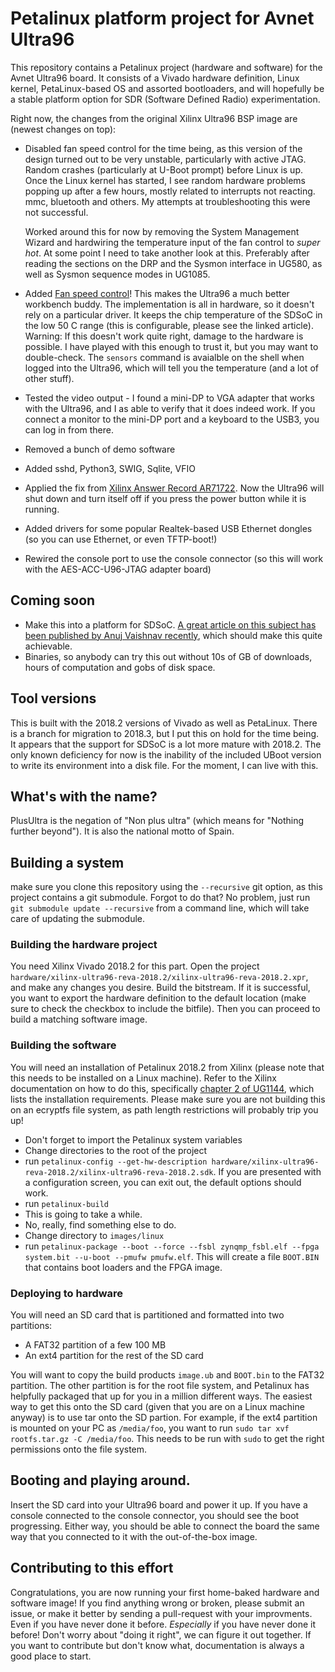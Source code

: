 # Petalinux platform project for Avnet Ultra96
This repository contains a Petalinux project (hardware and software) for the Avnet Ultra96 board. It consists of a Vivado hardware definition, Linux kernel, PetaLinux-based OS and assorted bootloaders, and will hopefully be a stable platform option for SDR (Software Defined Radio) experimentation.

Right now, the changes from the original Xilinx Ultra96 BSP image are (newest changes
on top):

* Disabled fan speed control for the time being, as this version
  of the design turned out to be very unstable, particularly with
  active JTAG. Random crashes (particularly at U-Boot prompt) before
  Linux is up. Once the Linux kernel has started, I see random hardware
  problems popping up after a few hours, mostly related to 
  interrupts not reacting. mmc, bluetooth and others. My attempts at
  troubleshooting this were not successful. 

  Worked around this for now by removing the System Management 
  Wizard and hardwiring the temperature input of the fan control
  to *super hot*. At some point I need to take another look 
  at this. Preferably after reading the sections on the DRP and the 
  Sysmon interface in UG580, as well as Sysmon sequence modes in 
  UG1085.
* Added [Fan speed control](https://www.hackster.io/andycap/ultra96-fan-control-21fb8b)!
 This makes the Ultra96 a much better workbench buddy. The implementation is all
 in hardware, so it doesn't rely on a particular driver. It keeps the chip temperature
 of the SDSoC in the low 50 C range (this is configurable, please see the linked
 article). Warning: If this doesn't work quite right, damage to the hardware is
 possible. I have played with this enough to trust it, but you may want to 
 double-check. The `sensors` command is avaialble on the shell when logged into the
 Ultra96, which will tell you the temperature (and a lot of other stuff).
 * Tested the video output - I found a mini-DP to VGA adapter that works with the
   Ultra96, and I as able to verify that it does indeed work. If you connect a 
   monitor to the mini-DP port and a keyboard to the USB3, you can log in from there.
* Removed a bunch of demo software
* Added sshd, Python3, SWIG, Sqlite, VFIO
* Applied the fix from [Xilinx Answer Record AR71722](https://www.xilinx.com/support/answers/71722.html). Now the Ultra96 will shut 
  down and turn itself off if you press the power button while it is running.
* Added drivers for some popular Realtek-based USB Ethernet dongles (so you can use Ethernet, or even TFTP-boot!)
* Rewired the console port to use the console connector (so this will work with the AES-ACC-U96-JTAG adapter board)

## Coming soon
* Make this into a platform for SDSoC. [A great article on this subject has been
   published by Anuj Vaishnav recently](https://www.hackster.io/anujvaishnav20/building-custom-sdsoc-platform-with-petalinux-268bfd), which should make this quite achievable.
* Binaries, so anybody can try this out without 10s of GB of downloads, hours of computation and gobs of disk space.

## Tool versions
This is built with the 2018.2 versions of Vivado as well as PetaLinux. There is a branch for
migration to 2018.3, but I put this on hold for the time being. It appears that the support
for SDSoC is a lot more mature with 2018.2. The only known deficiency for now is the 
inability of the included UBoot version to write its environment into a disk file. For 
the moment, I can live with this.

## What's with the name?
PlusUltra is the negation of "Non plus ultra" (which means for "Nothing further beyond"). It is also the national motto of Spain.

## Building a system
make sure you clone this repository using the `--recursive` git option, as this project contains a git submodule. Forgot to do that? No problem, just run `git submodule update --recursive` from a command line, which will take care of updating the submodule.

### Building the hardware project
You need Xilinx Vivado 2018.2 for this part. Open the project `hardware/xilinx-ultra96-reva-2018.2/xilinx-ultra96-reva-2018.2.xpr`, and make any changes you desire. Build the bitstream. If it is successful, you want to export the hardware definition to the default location (make sure to check the checkbox to include the bitfile). Then you can proceed to build a matching software image.

### Building the software
You will need an installation of Petalinux 2018.2 from Xilinx (please note that this needs to be installed on a Linux machine). Refer to the Xilinx documentation on how to do this, specifically [chapter 2 of UG1144](https://www.xilinx.com/support/documentation/sw_manuals/xilinx2018_2/ug1144-petalinux-tools-reference-guide.pdf#G4.364401), which lists the installation requirements.
Please make sure you are not building this on an ecryptfs file system, as path length restrictions will probably trip you up!

* Don't forget to import the Petalinux system variables
* Change directories to the root of the project
* run `petalinux-config --get-hw-description hardware/xilinx-ultra96-reva-2018.2/xilinx-ultra96-reva-2018.2.sdk`. If you are presented with a configuration screen, you can exit out, the default options should work.
* run `petalinux-build`
* This is going to take a while.
* No, really, find something else to do.
* Change directory to `images/linux`
* run `petalinux-package --boot --force --fsbl zynqmp_fsbl.elf --fpga system.bit --u-boot --pmufw pmufw.elf`. This will create a file `BOOT.BIN` that contains boot loaders and the FPGA image.

### Deploying to hardware
You will need an SD card that is partitioned and formatted into two partitions:
* A FAT32 partition of a few 100 MB
* An ext4 partition for the rest of the SD card

You will want to copy the build products `image.ub` and `BOOT.bin` to the FAT32 partition. The other partition is for the root file system, and Petalinux has helpfully packaged that up for you in a million different ways. The easiest way to get this onto the SD card (given that you are on a Linux machine anyway) is to use tar onto the SD partion. For example, if the ext4 partition is mounted on your PC as `/media/foo`, you want to run `sudo tar xvf rootfs.tar.gz -C /media/foo`. This needs to be run with `sudo` to get the right permissions onto the file system.

## Booting and playing around.
Insert the SD card into your Ultra96 board and power it up. If you have a console connected to the console connector, you should see the boot progressing. Either way, you should be able to connect the board the same way that you connected to it with the out-of-the-box image.

## Contributing to this effort
Congratulations, you are now running your first home-baked hardware and software image! If you find anything wrong or broken, please submit an issue, or make it better by sending a pull-request with your improvments. Even if you have never done it before. *Especially* if you have never done it before! Don't worry about "doing it right", we can figure it out together. 
If you want to contribute but don't know what, documentation is always a good place to start.
